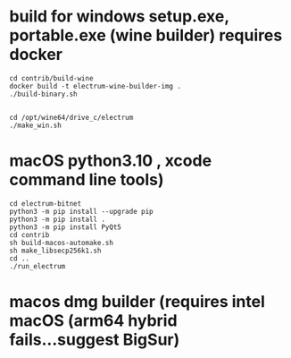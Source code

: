 # build for windows setup.exe, portable.exe (wine builder) requires docker

```
cd contrib/build-wine
docker build -t electrum-wine-builder-img .
./build-binary.sh


cd /opt/wine64/drive_c/electrum
./make_win.sh

```

# macOS python3.10 , xcode command line tools)

```
cd electrum-bitnet
python3 -m pip install --upgrade pip
python3 -m pip install .
python3 -m pip install PyQt5
cd contrib
sh build-macos-automake.sh
sh make_libsecp256k1.sh
cd ..
./run_electrum
```
# macos dmg builder (requires intel macOS (arm64 hybrid fails...suggest BigSur)
